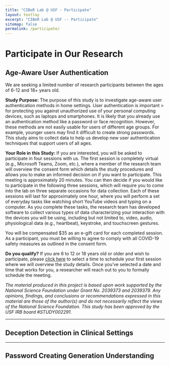 ```yaml
---
title: "CIBeR Lab @ USF - Participate"
layout: textlay
excerpt: "CIBeR Lab @ USF -- Participate"
sitemap: false
permalink: /participate/
---
```


# Participate in Our Research 

## Age-Aware User Authentication

We are seeking a limited number of research participants between the ages of 6-12 and 18+ years old.
  
**Study Purpose:** The purpose of this study is to investigate age-aware user authentication methods in home settings. User authentication is important > for protecting you against unauthorized use of your personal computing devices, such as laptops and smartphones. It is likely that you already use an authentication method like a password or face recognition. However, these methods are not easily usable for users of different age groups. For example, younger users may find it difficult to create strong passwords. This study aims to collect data to help us develop new user authentication techniques that support users of all ages.

**Your Role in this Study:** If you are interested, you will be asked to participate in four sessions with us. The first session is completely virtual (e.g., Microsoft Teams, Zoom, etc.), where a member of the research team will overview the consent form which details the study procedures and allows you to make an informed decision on if you want to participate. This meeting is approximately 20 minutes. 
You can then decide if you would like to participate in the following three sessions, which will require you to come into the lab on three separate occasions for data collection. Each of these sessions will last for approximately one hour, where you will perform a set of everyday tasks like watching short YouTube videos and typing on a computer. As you complete these tasks, the research team has developed software to collect various types of data characterizing your interaction with the devices you will be using, including but not limited to, video, audio, physiological data (e.g., heartbeat), keystroke, and touchscreen gestures. 

You will be compensated $35 as an e-gift card for each completed session. As a participant, you must be willing to agree to comply with all COVID-19 safety measures as outlined in the consent form.

**Do you qualify?** If you are 6 to 12 or 18 years old or older and wish to participate, please [click here](https://www.picktime.com/ciber) to select a time to schedule your first session where we will overview the study details. Once you’ve selected a date and time that works for you, 
a researcher will reach out to you to formally schedule the meeting.

*The material produced in this project is based upon work supported by the National Science Foundation under Grant No. 2039373 and 2039379. Any opinions, findings, and conclusions or recommendations expressed in this material are those of the author(s) and do not necessarily reflect the views of the National Science Foundation. This study has been approved by the USF IRB board #STUDY002291.*

<hr />

## Deception Detection in Clinical Settings

<hr />

## Password Creating Generation Understanding



